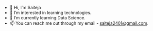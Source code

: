 - 👋 Hi, I’m Saiteja
- 👀 I’m interested in learning technologies.
- 🌱 I’m currently learning Data Science.
- 📫 You can reach me out through my email - saiteja2401@gmail.com.


